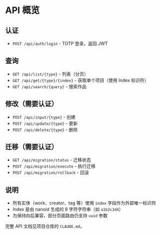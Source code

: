 # API 概览

## 认证

- `POST /api/auth/login` - TOTP 登录，返回 JWT

## 查询

- `GET /api/list/{type}` - 列表（分页）
- `GET /api/get/{type}/{index}` - 获取单个项目（使用 Index 标识符）
- `GET /api/search/{query}` - 搜索作品

## 修改（需要认证）

- `POST /api/input/{type}` - 创建
- `POST /api/update/{type}` - 更新
- `POST /api/delete/{type}` - 删除

## 迁移（需要认证）

- `GET /api/migration/status` - 迁移状态
- `POST /api/migration/execute` - 执行迁移
- `POST /api/migration/rollback` - 回滚

## 说明

- 所有实体（work、creator、tag 等）使用 `index` 字段作为外部唯一标识符
- Index 是由 nanoid 生成的 8 字符字符串（如 `a1b2c3d4`）
- 为保持向后兼容，部分页面路由仍支持 `uuid` 参数

完整 API 文档见项目仓库的 `CLAUDE.md`。
